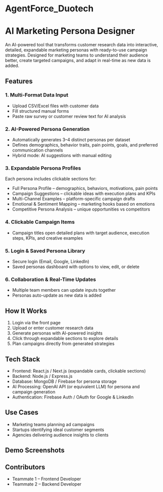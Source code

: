 # AgentForce_Duotech

# AI Marketing Persona Designer

An AI-powered tool that transforms customer research data into interactive, detailed, expandable marketing personas with ready-to-use campaign strategies. Designed for marketing teams to understand their audience better, create targeted campaigns, and adapt in real-time as new data is added.

## Features

### 1. Multi-Format Data Input

* Upload CSV/Excel files with customer data
* Fill structured manual forms
* Paste raw survey or customer review text for AI analysis

### 2. AI-Powered Persona Generation

* Automatically generates 3–4 distinct personas per dataset
* Defines demographics, behavior traits, pain points, goals, and preferred communication channels
* Hybrid mode: AI suggestions with manual editing

### 3. Expandable Persona Profiles

Each persona includes clickable sections for:

* Full Persona Profile – demographics, behaviors, motivations, pain points
* Campaign Suggestions – clickable ideas with execution plans and KPIs
* Multi-Channel Examples – platform-specific campaign drafts
* Emotional & Sentiment Mapping – marketing hooks based on emotions
* Competitive Persona Analysis – unique opportunities vs competitors

### 4. Clickable Campaign Items

* Campaign titles open detailed plans with target audience, execution steps, KPIs, and creative examples

### 5. Login & Saved Persona Library

* Secure login (Email, Google, LinkedIn)
* Saved personas dashboard with options to view, edit, or delete

### 6. Collaboration & Real-Time Updates

* Multiple team members can update inputs together
* Personas auto-update as new data is added

## How It Works

1. Login via the front page
2. Upload or enter customer research data
3. Generate personas with AI-powered insights
4. Click through expandable sections to explore details
5. Plan campaigns directly from generated strategies

## Tech Stack

* Frontend: React.js / Next.js (expandable cards, clickable sections)
* Backend: Node.js / Express.js
* Database: MongoDB / Firebase for persona storage
* AI Processing: OpenAI API (or equivalent LLM) for persona and campaign generation
* Authentication: Firebase Auth / OAuth for Google & LinkedIn

## Use Cases

* Marketing teams planning ad campaigns
* Startups identifying ideal customer segments
* Agencies delivering audience insights to clients

## Demo Screenshots


## Contributors

* Teammate 1 – Frontend Developer
* Teammate 2 – Backend Developer
